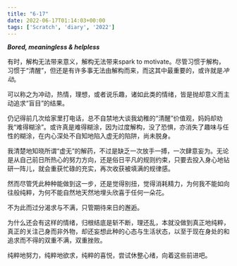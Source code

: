 ```yaml
---
title: "6-17"
date: 2022-06-17T01:14:03+00:00
tags: ['Scratch', 'diary', '2022']
---
```

***Bored, meaningless & helpless***

有时，解构无法带来意义，解构无法带来spark to motivate。尽管习惯于解构，习惯于“清醒”，但还是有许多事无法由解构而来，而这其中最重要的，或许就是*冲动*。

可以称之为冲动，热情，理想，或者说乐趣，诸如此类的情绪，皆是抛却意义而主动追求“盲目”的结果。

仍记得前几次给家里打电话，总不自禁地大谈我幼稚的“清醒”价值观，妈妈却劝我“难得糊涂”。或许真是难得糊涂，因为过度解构，没了恐惧，亦消失了趣味与任性的糊涂，在内心深处不自知地陷入虚无的陷阱，尚未脱身。

我清楚地知晓所谓“虚无”的解药，不过是缺乏一次放手一搏，一次肆意妄为。无论是从自己前日所热心的努力方向，还是俗日平凡的规则约束，只要去投入身心地钻研一阵儿，就会重获忙碌的充实，再次收获被填满的规律感。

然而尽管凭此种种能做到这一步，还是觉得别扭，觉得消耗精力，为何我不能如向往般纯粹，为何不能自然地天然地埋头欣喜于任何一朵花。

不为此而过分渴求与不满，只管期待来日的邂逅。

为什么还会有这样的情绪，归根结底是斩不断，理还乱，本就没做到真正地纯粹，真正的关注己身而非外物，却还妄想此种的心态与生活状态，以至于现在身处的和追求而不得的双重不满，双重挫败。

纯粹地努力，纯粹地欲求，纯粹的喜悦，尝试休整心绪，向着这些前进吧。